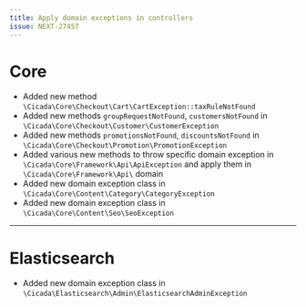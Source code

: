 ```yaml
---
title: Apply domain exceptions in controllers
issue: NEXT-27457
---
```

# Core
* Added new method `\Cicada\Core\Checkout\Cart\CartException::taxRuleNotFound`
* Added new methods `groupRequestNotFound`, `customersNotFound` in `\Cicada\Core\Checkout\Customer\CustomerException`
* Added new methods `promotionsNotFound`, `discountsNotFound` in `\Cicada\Core\Checkout\Promotion\PromotionException`
* Added various new methods to throw specific domain exception in `\Cicada\Core\Framework\Api\ApiException` and apply them in `\Cicada\Core\Framework\Api\` domain
* Added new domain exception class in `\Cicada\Core\Content\Category\CategoryException`
* Added new domain exception class in `\Cicada\Core\Content\Seo\SeoException`
___
# Elasticsearch
* Added new domain exception class in `\Cicada\Elasticsearch\Admin\ElasticsearchAdminException`
